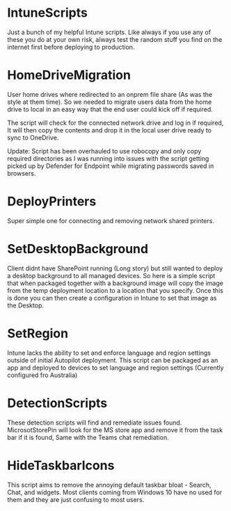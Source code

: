 # IntuneScripts
Just a bunch of my helpful Intune scripts. Like always if you use any of these you do at your own risk, always test the random stuff you find on the internet first before deploying to production.


# HomeDriveMigration
User home drives where redirected to an onprem file share (As was the style at them time). So we needed to migrate users data from the home drive to local in an easy way that the end user could kick off if required.

The script will check for the connected network drive and log in if required, It will then copy the contents and drop it in the local user drive ready to sync to OneDrive.

Update: Script has been overhauled to use robocopy and only copy required directories as I was running into issues with the script getting picked up by Defender for Endpoint while migrating passwords saved in browsers.

# DeployPrinters
Super simple one for connecting and removing network shared printers.

# SetDesktopBackground
Client didnt have SharePoint running (Long story) but still wanted to deploy a desktop background to all managed devices. So here is a simple script that when packaged together with a background image will copy the image from the temp deployment location to a location that you specify. Once this is done you can then create a configuration in Intune to set that image as the Desktop.

# SetRegion
Intune lacks the ability to set and enforce language and region settings outside of initial Autopilot deployment. This script can be packaged as an app and deployed to devices to set language and region settings (Currently configured fro Australia)

# DetectionScripts
These detection scripts will find and remediate issues found. MicrosotStorePin will look for the MS store app and remove it from the task bar if it is found, Same with the Teams chat remediation.

# HideTaskbarIcons
This script aims to remove the annoying default taskbar bloat - Search, Chat, and widgets. Most clients coming from Windows 10 have no used for them and they are just confusing to most users.